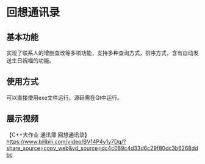 # 回想通讯录
## 基本功能
实现了联系人的增删查改等多项功能，支持多种查询方式，排序方式，含有自动发送生日祝福的功能。
## 使用方式
可以直接使用exe文件运行。源码需在Qt中运行。
## 展示视频
【C++大作业 通讯簿 回想通讯录】 https://www.bilibili.com/video/BV14P4y1y7Dq/?share_source=copy_web&vd_source=dc4c089c4d33d6c29f80dc3b6268ddbc
